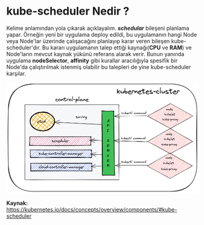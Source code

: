 # kube-scheduler Nedir ?

Kelime anlamından yola çıkarak açıklayalım. ***schedular*** bileşeni planlama yapar. Örneğin yeni bir uygulama deploy edildi, bu uygulamanın hangi Node veya Node'lar üzerinde çalışacağını planlayıp karar veren bileşen kube-scheduler'dır. Bu kararı uygulamanın talep ettiği kaynağı(**CPU** ve **RAM**) ve Node'ların mevcut kaynak yükünü referans alarak verir. Bunun yanında uygulama **nodeSelector**, **affinity** gibi kurallar aracılığıyla spesifik bir Node'da çalıştırılmak istenmiş olabilir bu talepleri de yine kube-scheduler karşılar.

![image](https://github.com/hae-shin/kubernetes-cluster/blob/main/kubernetes-cluster.png)


**Kaynak:** https://kubernetes.io/docs/concepts/overview/components/#kube-scheduler
